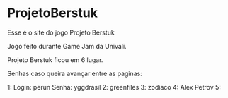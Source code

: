 # ProjetoBerstuk
Esse é o site do jogo Projeto Berstuk

Jogo feito durante Game Jam da Univali.

Projeto Berstuk ficou em 6 lugar.

Senhas caso queira avançar entre as paginas:

1: Login: perun Senha: yggdrasil
2: greenfiles
3: zodiaco
4: Alex Petrov
5: 
